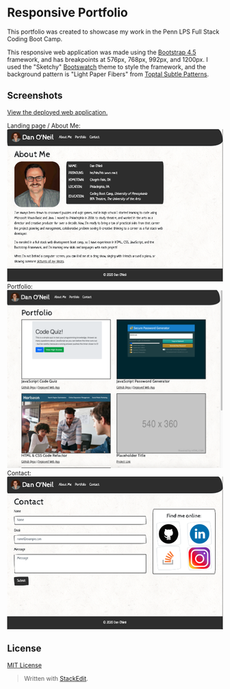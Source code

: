 # Responsive Portfolio
This portfolio was created to showcase my work in the Penn LPS Full Stack Coding Boot Camp.

This responsive web application was made using the [Bootstrap 4.5](https://getbootstrap.com/) framework, and has breakpoints at 576px, 768px, 992px, and 1200px. I used the "Sketchy" [Bootswatch](https://bootswatch.com/) theme to style the framework, and the background pattern is "Light Paper Fibers" from [Toptal Subtle Patterns](https://www.toptal.com/designers/subtlepatterns/).

## Screenshots
[View the deployed web application.](https://dandandanoneil.github.io/responsive-portfolio/index.html)

Landing page / About Me:
<img src="assets/images/about-me-screenshot.png" alt="Landing page / About Me screenshot">
Portfolio:
<img src="assets/images/portfolio-screenshot.png" alt="Portfolio page screenshot">
Contact:
<img src="assets/images/contact-screenshot.png" alt="Contact page screenshot">

## License
[MIT License](http://opensource.org/licenses/mit-license.php)

> Written with [StackEdit](https://stackedit.io/).

